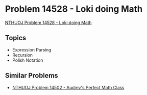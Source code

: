 # Problem 14528 - Loki doing Math
[NTHUOJ Problem 14528 - Loki doing Math](https://acm.cs.nthu.edu.tw/problem/14528/)

## Topics
- Expression Parsing
- Recursion
- Polish Notation

## Similar Problems
- [NTHUOJ Problem 14502 - Audrey's Perfect Math Class](https://acm.cs.nthu.edu.tw/problem/14502/)